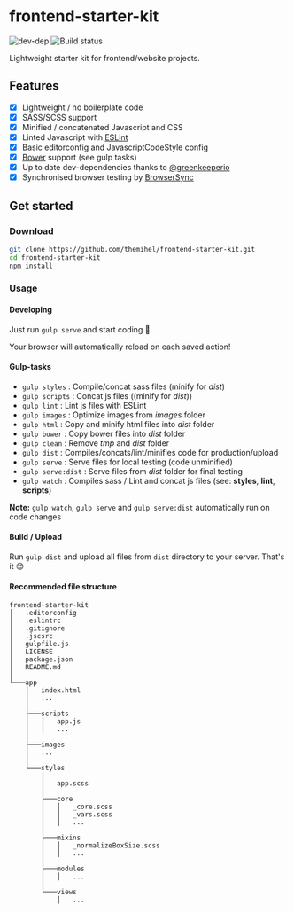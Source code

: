 # frontend-starter-kit

![dev-dep](https://david-dm.org/themihel/frontend-starter-kit/dev-status.svg)
![Build status](https://api.travis-ci.org/themihel/frontend-starter-kit.svg)

Lightweight starter kit for frontend/website projects.

## Features

- [x] Lightweight / no boilerplate code
- [x] SASS/SCSS support
- [x] Minified / concatenated Javascript and CSS
- [x] Linted Javascript with [ESLint](http://eslint.org/)
- [x] Basic editorconfig and JavascriptCodeStyle config
- [x] [Bower](http://bower.io/) support (see gulp tasks)
- [x] Up to date dev-dependencies thanks to [@greenkeeperio](http://greenkeeper.io/)
- [x] Synchronised browser testing by [BrowserSync](https://www.browsersync.io/)

## Get started

### Download
```bash
git clone https://github.com/themihel/frontend-starter-kit.git
cd frontend-starter-kit
npm install
```

### Usage

#### Developing
Just run `gulp serve` and start coding 🎉

Your browser will automatically reload on each saved action!

#### Gulp-tasks
* `gulp styles` : Compile/concat sass files (minify for *dist*)
* `gulp scripts` : Concat js files ((minify for *dist*))
* `gulp lint` : Lint js files with ESLint
* `gulp images` : Optimize images from *images* folder
* `gulp html` : Copy and minify html files into *dist* folder
* `gulp bower` : Copy bower files into *dist* folder
* `gulp clean` : Remove *tmp* and *dist* folder
* `gulp dist` : Compiles/concats/lint/minifies code for production/upload
* `gulp serve` : Serve files for local testing (code unminified)
* `gulp serve:dist` : Serve files from *dist* folder for final testing
* `gulp watch` : Compiles sass / Lint and concat js files (see: **styles**, **lint**, **scripts**)

**Note:** `gulp watch`, `gulp serve` and `gulp serve:dist` automatically run on code changes

#### Build / Upload
Run `gulp dist` and upload all files from `dist` directory to your server. That's it 😊

#### Recommended file structure
```
frontend-starter-kit
│   .editorconfig
│   .eslintrc
│   .gitignore
│   .jscsrc
│   gulpfile.js
│   LICENSE
│   package.json
│   README.md
│
└───app
    │   index.html
    │   ...
    │
    ├───scripts
    │   │   app.js
    │   │   ...
    │
    ├───images
    │   ...
    │
    └───styles
        │
        │   app.scss
        │
        ├───core
        │   │   _core.scss
        │   │   _vars.scss
        │   │   ...
        │
        ├───mixins
        │   │   _normalizeBoxSize.scss
        │   │   ...
        │
        ├───modules
        │   │   ...
        │
        └───views
            │   ...


```
